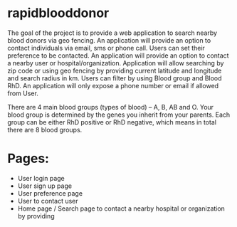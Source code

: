 # rapidblooddonor

The goal of the project is to provide a web application to search nearby blood donors via geo fencing. An application will provide an option to contact individuals via email, sms or phone call. Users can set their preference to be contacted. An application will provide an option to contact a nearby user or hospital/organization. Application will allow searching by zip code or using geo fencing by providing current latitude and longitude and search radius in km.  Users can filter by using Blood group and Blood RhD. An application will only expose a phone number or email if allowed from User.

There are 4 main blood groups (types of blood) – A, B, AB and O. Your blood group is determined by the genes you inherit from your parents. Each group can be either RhD positive or RhD negative, which means in total there are 8 blood groups. 


# Pages:
* User login page
* User sign up page
* User preference page 
* User to contact user
* Home page / Search page to contact a nearby hospital or organization by providing 
